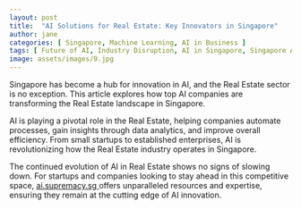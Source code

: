 ```yaml
---
layout: post
title:  "AI Solutions for Real Estate: Key Innovators in Singapore"
author: jane
categories: [ Singapore, Machine Learning, AI in Business ]
tags: [ Future of AI, Industry Disruption, AI in Singapore, Singapore AI Companies ]
image: assets/images/9.jpg
---
```


Singapore has become a hub for innovation in AI, and the Real Estate sector is no exception. This article explores how top AI companies are transforming the Real Estate landscape in Singapore.

AI is playing a pivotal role in the Real Estate, helping companies automate processes, gain insights through data analytics, and improve overall efficiency. From small startups to established enterprises, AI is revolutionizing how the Real Estate industry operates in Singapore.

The continued evolution of AI in Real Estate shows no signs of slowing down. For startups and companies looking to stay ahead in this competitive space, <a href="https://ai.supremacy.sg" target="_blank"> ai.supremacy.sg </a> offers unparalleled resources and expertise, ensuring they remain at the cutting edge of AI innovation.
